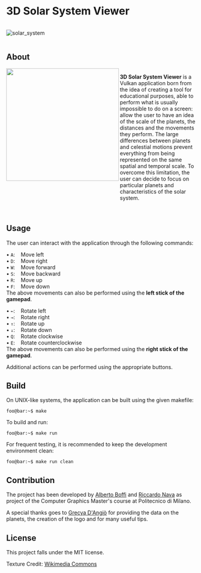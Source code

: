# 3D Solar System Viewer

<div style="overflow: hidden;">

![solar_system](https://i.ibb.co/f0vKMRp/solar-system-cover.jpg)

</div>

## About

<div style="display: flex;">

<img align="left" width="300" src="https://i.ibb.co/w734hKz/3d-solar-system-logo.jpg"/>

<div style = "margin: auto; overflow: hidden;">

<p align = "justify">

**3D Solar System Viewer** is a Vulkan application born from the idea of creating a tool for educational purposes, able to perform what is usually impossible to do on a screen: allow the user to have an idea of ​​the scale of the planets, the distances and the movements they perform.  The large differences between planets and celestial motions prevent everything from being represented on the same spatial and temporal scale. To overcome this limitation, the user can decide to focus on particular planets and characteristics of the solar system.

</p>

</div>

</div>

<br/>

## Usage
The user can interact with the application through the following commands:

• `A`:&nbsp;&nbsp;&nbsp;&nbsp;Move left<br/>
• `D`:&nbsp;&nbsp;&nbsp;&nbsp;Move right<br/>
• `W`:&nbsp;&nbsp;&nbsp;&nbsp;Move forward<br/>
• `S`:&nbsp;&nbsp;&nbsp;&nbsp;Move backward<br/>
• `R`:&nbsp;&nbsp;&nbsp;&nbsp;Move up<br/>
• `F`:&nbsp;&nbsp;&nbsp;&nbsp;Move down<br/>
The above movements can also be performed using the **left stick of the gamepad**.

• `←`:&nbsp;&nbsp;&nbsp;&nbsp;Rotate left<br/>
• `→`:&nbsp;&nbsp;&nbsp;&nbsp;Rotate right<br/>
• `↑`:&nbsp;&nbsp;&nbsp;&nbsp;Rotate up<br/>
• `↓`:&nbsp;&nbsp;&nbsp;&nbsp;Rotate down<br/>
• `Q`:&nbsp;&nbsp;&nbsp;&nbsp;Rotate clockwise<br/>
• `E`:&nbsp;&nbsp;&nbsp;&nbsp;Rotate counterclockwise<br/>
The above movements can also be performed using the **right stick of the gamepad**.

Additional actions can be performed using the appropriate buttons.

## Build
On UNIX-like systems, the application can be built using the given makefile:
```console
foo@bar:~$ make
```
To build and run:
```console
foo@bar:~$ make run
```
For frequent testing, it is recommended to keep the development environment clean:
```console
foo@bar:~$ make run clean
```

## Contribution
The project has been developed by [Alberto Boffi](https://github.com/albertoboffi) and [Riccardo Nava](https://github.com/ricnava00) as project of the Computer Graphics Master's course at Politecnico di Milano.

A special thanks goes to [Grecya D'Angiò](https://github.com/grecyadangio) for providing the data on the planets, the creation of the logo and for many useful tips.

## License
This project falls under the MIT license.

Texture Credit: [Wikimedia Commons](https://commons.wikimedia.org/wiki/Main_Page)